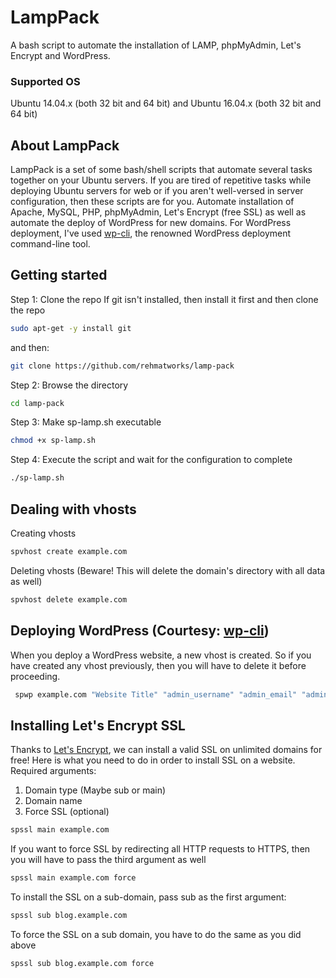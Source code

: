 # LampPack
A bash script to automate the installation of LAMP, phpMyAdmin, Let's Encrypt and WordPress.

### Supported OS
Ubuntu 14.04.x (both 32 bit and 64 bit) and Ubuntu 16.04.x (both 32 bit and 64 bit)

## About LampPack
LampPack is a set of some bash/shell scripts that automate several tasks together on your Ubuntu servers. If you are tired of repetitive tasks while deploying Ubuntu servers for web or if you aren't well-versed in server configuration, then these scripts are for you. Automate installation of Apache, MySQL, PHP, phpMyAdmin, Let's Encrypt (free SSL) as well as automate the deploy of WordPress for new domains. For WordPress deployment, I've used [wp-cli](https://github.com/wp-cli/wp-cli), the renowned WordPress deployment command-line tool.

## Getting started

Step 1: Clone the repo
If git isn't installed, then install it first and then clone the repo
```bash
sudo apt-get -y install git
```
and then:

```bash
git clone https://github.com/rehmatworks/lamp-pack
```
Step 2: Browse the directory
```bash
cd lamp-pack
```
Step 3: Make sp-lamp.sh executable
```bash
chmod +x sp-lamp.sh
```

Step 4: Execute the script and wait for the configuration to complete
```bash
./sp-lamp.sh
```

## Dealing with vhosts
Creating vhosts
```bash
spvhost create example.com
```

Deleting vhosts (Beware! This will delete the domain's directory with all data as well)
```bash
spvhost delete example.com
```
## Deploying WordPress (Courtesy: [wp-cli](https://github.com/wp-cli/wp-cli))
When you deploy a WordPress website, a new vhost is created. So if you have created any vhost previously, then you will have to delete it before proceeding.
```bash
 spwp example.com "Website Title" "admin_username" "admin_email" "admin_password"
```
## Installing Let's Encrypt SSL
Thanks to [Let's Encrypt](https://github.com/letsencrypt), we can install a valid SSL on unlimited domains for free! Here is what you need to do in order to install SSL on a website.
Required arguments:
1. Domain type (Maybe sub or main)
2. Domain name
3. Force SSL (optional)
```bash
spssl main example.com
```

If you want to force SSL by redirecting all HTTP requests to HTTPS, then you will have to pass the third argument as well
```bash
spssl main example.com force
```

To install the SSL on a sub-domain, pass sub as the first argument:
```bash
spssl sub blog.example.com
```
To force the SSL on a sub domain, you have to do the same as you did above
```bash
spssl sub blog.example.com force
```

